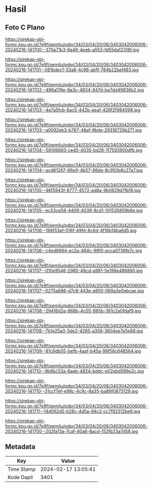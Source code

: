 # Hasil

## Foto C Plano

https://sirekap-obj-formc.kpu.go.id/7e9f/pemilu/pdpr/34/03/04/20/06/3403042006006-20240216-141700--370a71b3-6a48-4eeb-a553-fd55da12318f.jpg

https://sirekap-obj-formc.kpu.go.id/7e9f/pemilu/pdpr/34/03/04/20/06/3403042006006-20240216-141701--081bdec1-33a8-4c96-ab1f-784b22bef483.jpg

https://sirekap-obj-formc.kpu.go.id/7e9f/pemilu/pdpr/34/03/04/20/06/3403042006006-20240216-141702--496a176e-9a3c-4834-847d-be7dd49836b2.jpg

https://sirekap-obj-formc.kpu.go.id/7e9f/pemilu/pdpr/34/03/04/20/06/3403042006006-20240216-141703--4e7a5fcb-6ac5-442b-aea1-426f2f984098.jpg

https://sirekap-obj-formc.kpu.go.id/7e9f/pemilu/pdpr/34/03/04/20/06/3403042006006-20240216-141703--a0092eb3-b767-48af-9bde-29318729b271.jpg

https://sirekap-obj-formc.kpu.go.id/7e9f/pemilu/pdpr/34/03/04/20/06/3403042006006-20240216-141704--59106683-ce45-4035-bd28-117593900dfb.jpg

https://sirekap-obj-formc.kpu.go.id/7e9f/pemilu/pdpr/34/03/04/20/06/3403042006006-20240216-141704--acd61267-66e0-4b57-86de-8c950b8c27a7.jpg

https://sirekap-obj-formc.kpu.go.id/7e9f/pemilu/pdpr/34/03/04/20/06/3403042006006-20240216-141705--46f5943f-8777-4572-ad8a-9b0629d7fb19.jpg

https://sirekap-obj-formc.kpu.go.id/7e9f/pemilu/pdpr/34/03/04/20/06/3403042006006-20240216-141705--ec53ce58-4409-4039-8cd1-101535859b8e.jpg

https://sirekap-obj-formc.kpu.go.id/7e9f/pemilu/pdpr/34/03/04/20/06/3403042006006-20240216-141706--198f53af-016f-49fd-8c6d-4f16b14ba6d5.jpg

https://sirekap-obj-formc.kpu.go.id/7e9f/pemilu/pdpr/34/03/04/20/06/3403042006006-20240216-141706--c4ed6694-ec2a-464c-99f0-ecca0739fe7c.jpg

https://sirekap-obj-formc.kpu.go.id/7e9f/pemilu/pdpr/34/03/04/20/06/3403042006006-20240216-141707--010e9546-2980-48cd-a981-5e198e486890.jpg

https://sirekap-obj-formc.kpu.go.id/7e9f/pemilu/pdpr/34/03/04/20/06/3403042006006-20240216-141707--0275a686-d7c8-443e-a950-069a3e0ebcae.jpg

https://sirekap-obj-formc.kpu.go.id/7e9f/pemilu/pdpr/34/03/04/20/06/3403042006006-20240216-141708--29416d2e-868b-4c05-885b-361c2a0fdaf9.jpg

https://sirekap-obj-formc.kpu.go.id/7e9f/pemilu/pdpr/34/03/04/20/06/3403042006006-20240216-141708--7b1e25a0-3de2-4285-a358-3604ee7e5e88.jpg

https://sirekap-obj-formc.kpu.go.id/7e9f/pemilu/pdpr/34/03/04/20/06/3403042006006-20240216-141709--81c6db05-befb-4aaf-b45a-99f56c648564.jpg

https://sirekap-obj-formc.kpu.go.id/7e9f/pemilu/pdpr/34/03/04/20/06/3403042006006-20240216-141710--9b6bc53a-6aeb-4824-bddc-e02ebd589e2c.jpg

https://sirekap-obj-formc.kpu.go.id/7e9f/pemilu/pdpr/34/03/04/20/06/3403042006006-20240216-141710--31ccf7ef-e98c-4c9c-8a35-ba89f0873129.jpg

https://sirekap-obj-formc.kpu.go.id/7e9f/pemilu/pdpr/34/03/04/20/06/3403042006006-20240216-141711--14d062d5-b28c-4d5a-94c2-cc7f92512be6.jpg

https://sirekap-obj-formc.kpu.go.id/7e9f/pemilu/pdpr/34/03/04/20/06/3403042006006-20240216-141700--202fa13a-7caf-40a6-8acd-152fb23a7d58.jpg


## Metadata

| Key        | Value               |
| ---------- | ------------------- |
| Time Stamp | 2024-02-17 13:05:41 |
| Kode Dapil | 3401                |




